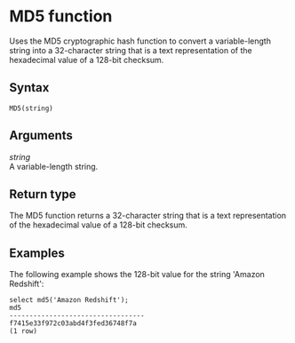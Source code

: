 # MD5 function<a name="r_MD5"></a>

Uses the MD5 cryptographic hash function to convert a variable\-length string into a 32\-character string that is a text representation of the hexadecimal value of a 128\-bit checksum\. 

## Syntax<a name="r_MD5-syntax"></a>

```
MD5(string)
```

## Arguments<a name="r_MD5-arguments"></a>

 *string*   
A variable\-length string\.

## Return type<a name="r_MD5-return-type"></a>

The MD5 function returns a 32\-character string that is a text representation of the hexadecimal value of a 128\-bit checksum\.

## Examples<a name="r_MD5-examples"></a>

The following example shows the 128\-bit value for the string 'Amazon Redshift': 

```
select md5('Amazon Redshift');
md5
----------------------------------
f7415e33f972c03abd4f3fed36748f7a
(1 row)
```